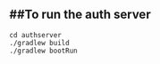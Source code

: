 ##To run the auth server 
-------------------------    
```agsl
cd authserver 
./gradlew build
./gradlew bootRun
```